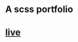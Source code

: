 <h1> A scss portfolio</h1>
<h1><a href="https://digiator42.github.io/portfolio/dist/">live</a></h2>

